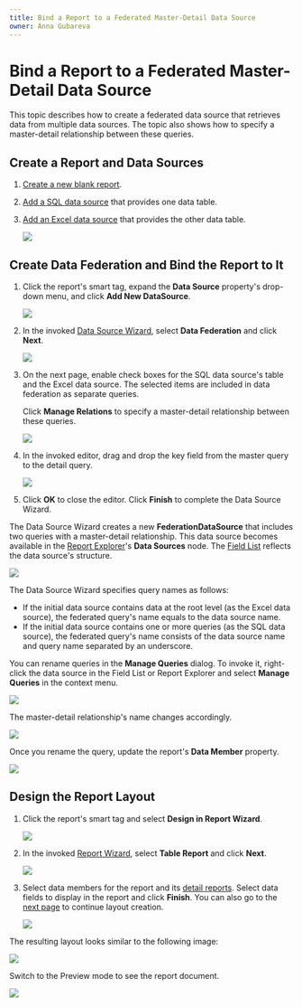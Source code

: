 ```yaml
---
title: Bind a Report to a Federated Master-Detail Data Source
owner: Anna Gubareva
---
```

# Bind a Report to a Federated Master-Detail Data Source

This topic describes how to create a federated data source that retrieves data from multiple data sources. The topic also shows how to specify a master-detail relationship between these queries.

## Create a Report and Data Sources

1. [Create a new blank report](../../../../articles/report-designer/report-designer-for-winforms/report-designer-tools/report-wizard/blank-report.md).

2. [Add a SQL data source](../../../../articles/report-designer/report-designer-for-winforms/bind-to-data/bind-a-report-to-a-database.md) that provides one data table.

3. [Add an Excel data source](../../../../articles/report-designer/report-designer-for-winforms/bind-to-data/bind-a-report-to-an-excel-workbook.md) that provides the other data table.

    ![](../../../../images/eurd-federated-datasource-excel-datasource.png)

## Create Data Federation and Bind the Report to It

1. Click the report's smart tag, expand the **Data Source** property's drop-down menu, and click **Add New DataSource**.

    ![](../../../../images/eurd-add-federated-datasource.png)

2. In the invoked [Data Source Wizard](../../../../articles/report-designer/report-designer-for-winforms/report-designer-tools/data-source-wizard.md), select **Data Federation** and click **Next**.

    ![](../../../../images/eurd-data-federation-wizard.png)

3. On the next page, enable check boxes for the SQL data source's table and the Excel data source. The selected items are included in data federation as separate queries.

    Click **Manage Relations** to specify a master-detail relationship between these queries.

    ![](../../../../images/eurd-data-federation-choose-data-for-separate-queries.png)

4. In the invoked editor, drag and drop the key field from the master query to the detail query.

    ![](../../../../images/eurd-data-federation-master-detail-relationship.png)

5. Click **OK** to close the editor. Click **Finish** to complete the Data Source Wizard.

The Data Source Wizard creates a new **FederationDataSource** that includes two queries with a master-detail relationship. This data source becomes available in the [Report Explorer](../../../../articles/report-designer/report-designer-for-winforms/report-designer-tools/ui-panels/report-explorer.md)'s **Data Sources** node. The [Field List](../../../../articles/report-designer/report-designer-for-winforms/report-designer-tools/ui-panels/field-list.md) reflects the data source's structure.

![](../../../../images/eurd-data-federation-master-detail-data-source-structure.png)

The Data Source Wizard specifies query names as follows:

* If the initial data source contains data at the root level (as the Excel data source), the federated query's name equals to the data source name.
* If the initial data source contains one or more queries (as the SQL data source), the federated query's name consists of the data source name and query name separated by an underscore.

You can rename queries in the **Manage Queries** dialog. To invoke it, right-click the data source in the Field List or Report Explorer and select **Manage Queries** in the context menu.

![](../../../../images/eurd-data-federation-master-detail-rename-queries.png)

The master-detail relationship's name changes accordingly.

![](../../../../images/eurd-data-federation-master-detail-new-query-names.png)

Once you rename the query, update the report's **Data Member** property.

![](../../../../images/eurd-data-federation-master-detail-report-data-source-property.png)

## Design the Report Layout

1. Click the report's smart tag and select **Design in Report Wizard**.

    ![](../../../../images/eurd-data-federation-master-detail-design-in-report-wizard.png)

2. In the invoked [Report Wizard](../../../../articles/report-designer/report-designer-for-winforms/report-designer-tools/report-wizard.md), select **Table Report** and click **Next**.

    ![](../../../../images/eurd-data-federation-report-wizard-table-report.png)

3. Select data members for the report and its [detail reports](../../../../articles/report-designer/report-designer-for-winforms/create-reports/master-detail-reports-with-detail-report-bands.md). Select data fields to display in the report and click **Finish**. You can also go to the [next page](../../../../articles/report-designer/report-designer-for-winforms/report-designer-tools/report-wizard/table-report/add-grouping-levels.md) to continue layout creation.

    ![](../../../../images/eurd-data-federation-master-detail-report-wizard-select-fields.png)

The resulting layout looks similar to the following image:

![](../../../../images/eurd-data-federation-master-detail-report-layout-result.png)

Switch to the Preview mode to see the report document.

![](../../../../images/eurd-data-federation-master-detail-report-document-result.png)
